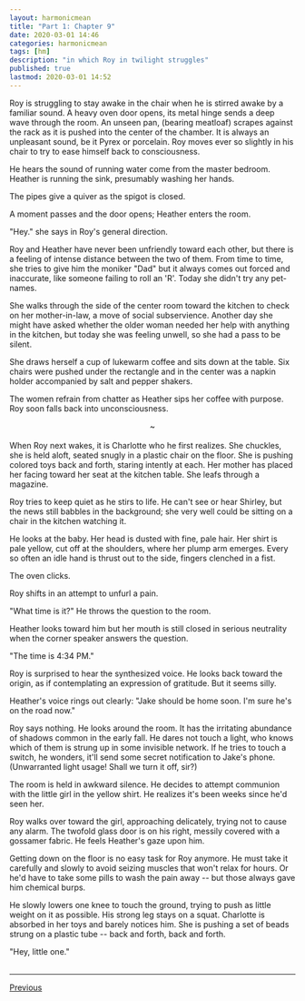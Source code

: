 ```yaml
---
layout: harmonicmean
title: "Part 1: Chapter 9"
date: 2020-03-01 14:46
categories: harmonicmean
tags: [hm]
description: "in which Roy in twilight struggles"
published: true
lastmod: 2020-03-01 14:52
---
```


Roy is struggling to stay awake in the chair when he is stirred awake by a familiar sound. A heavy oven door opens, its metal hinge sends a deep wave through the room. An unseen pan, (bearing meatloaf) scrapes against the rack as it is pushed into the center of the chamber. It is always an unpleasant sound, be it Pyrex or porcelain. Roy moves ever so slightly in his chair to try to ease himself back to consciousness.

He hears the sound of running water come from the master bedroom. Heather is running the sink, presumably washing her hands.

The pipes give a quiver as the spigot is closed.

A moment passes and the door opens; Heather enters the room.

"Hey." she says in Roy's general direction. 

Roy and Heather have never been unfriendly toward each other, but there is a feeling of intense distance between the two of them. From time to time, she tries to give him the moniker "Dad" but it always comes out forced and inaccurate, like someone failing to roll an 'R'. Today she didn't try any pet-names.

She walks through the side of the center room toward the kitchen to check on her mother-in-law, a move of social subservience. Another day she might have asked whether the older woman needed her help with anything in the kitchen, but today she was feeling unwell, so she had a pass to be silent. 

She draws herself a cup of lukewarm coffee and sits down at the table. Six chairs were pushed under the rectangle and in the center was a napkin holder accompanied by salt and pepper shakers.

The women refrain from chatter as Heather sips her coffee with purpose. Roy soon falls back into unconsciousness.

<center>~</center><br/>
When Roy next wakes, it is Charlotte who he first realizes. She chuckles, she is held aloft, seated snugly in a plastic chair on the floor. She is pushing colored toys back and forth, staring intently at each. Her mother has placed her facing toward her seat at the kitchen table. She leafs through a magazine.

Roy tries to keep quiet as he stirs to life. He can't see or hear Shirley, but the news still babbles in the background; she very well could be sitting on a chair in the kitchen watching it. 

He looks at the baby. Her head is dusted with fine, pale hair. Her shirt is pale yellow, cut off at the shoulders, where her plump arm emerges. Every so often an idle hand is thrust out to the side, fingers clenched in a fist. 

The oven clicks.

Roy shifts in an attempt to unfurl a pain. 

"What time is it?" He throws the question to the room. 

Heather looks toward him but her mouth is still closed in serious neutrality when the corner speaker answers the question. 

"The time is 4:34 PM." 

Roy is surprised to hear the synthesized voice. He looks back toward the origin, as if contemplating an expression of gratitude. But it seems silly.

Heather's voice rings out clearly: "Jake should be home soon. I'm sure he's on the road now."

Roy says nothing. He looks around the room. It has the irritating abundance of shadows common in the early fall. He dares not touch a light, who knows which of them is strung up in some invisible network. If he tries to touch a switch, he wonders, it'll send some secret notification to Jake's phone. (Unwarranted light usage! Shall we turn it off, sir?)

The room is held in awkward silence. He decides to attempt communion with the little girl in the yellow shirt. He realizes it's been weeks since he'd seen her.

Roy walks over toward the girl, approaching delicately, trying not to cause any alarm. The twofold glass door is on his right, messily covered with a gossamer fabric. He feels Heather's gaze upon him.

Getting down on the floor is no easy task for Roy anymore. He must take it carefully and slowly to avoid seizing muscles that won't relax for hours. Or he'd have to take some pills to wash the pain away -- but those always gave him chemical burps. 

He slowly lowers one knee to touch the ground, trying to push as little weight on it as possible. His strong leg stays on a squat. Charlotte is absorbed in her toys and barely notices him. She is pushing a set of beads strung on a plastic tube -- back and forth, back and forth.

"Hey, little one."
<br/><br/>

***

<span class="hm-nav-prev"><a href="{{ 'p1-ch8' | prepend: site.baseurl }}">Previous</a></span><!--<span class="hm-nav-next"><a href="{{ 'p2-ch01' | prepend: site.baseurl }}">Next</a></span> -->

